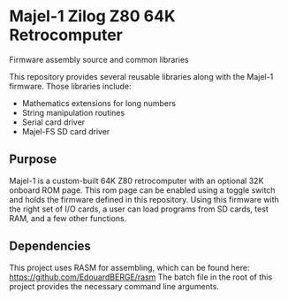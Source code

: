 # Majel-1 Zilog Z80 64K Retrocomputer
Firmware assembly source and common libraries

This repository provides several reusable libraries along with the Majel-1 firmware. Those libraries include:
 - Mathematics extensions for long numbers
 - String manipulation routines
 - Serial card driver
 - Majel-FS SD card driver


## Purpose

Majel-1 is a custom-built 64K Z80 retrocomputer with an optional 32K onboard ROM page. This rom page can be enabled 
using a toggle switch and holds the firmware defined in this repository. Using this firmware with the right set of 
I/O cards, a user can load programs from SD cards, test RAM, and a few other functions.


## Dependencies

This project uses RASM for assembling, which can be found here: https://github.com/EdouardBERGE/rasm
The batch file in the root of this project provides the necessary command line arguments.
